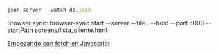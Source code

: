 ```js
json-server --watch db.json
```

Browser sync: browser-sync start --server --file . --host --port 5000 --startPath screens/lista_cliente.html

[Empezando con fetch en Javascript](https://www.aluracursos.com/blog/empezando-con-fetch-en-javascript?utm_source=gnarus&utm_medium=timeline)
